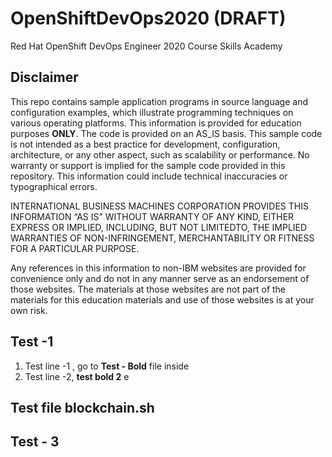 # OpenShiftDevOps2020 (DRAFT)

Red Hat OpenShift DevOps Engineer 2020 Course Skills Academy

## Disclaimer
This repo contains sample application programs in source language and configuration examples, which illustrate programming techniques on various operating platforms. This information is provided for education purposes **ONLY**. The code is provided on an AS_IS basis. This sample code is not intended as a best practice for development, configuration, architecture, or any other aspect, such as scalability or performance. No warranty or support is implied for the sample code provided in this repository. This information could include technical inaccuracies or typographical errors. 

INTERNATIONAL BUSINESS MACHINES CORPORATION PROVIDES THIS INFORMATION “AS IS” WITHOUT WARRANTY OF ANY KIND, EITHER EXPRESS OR IMPLIED, INCLUDING, BUT NOT LIMITEDTO, THE IMPLIED WARRANTIES OF NON-INFRINGEMENT, MERCHANTABILITY OR FITNESS FOR A PARTICULAR PURPOSE.

Any references in this information to non-IBM websites are provided for convenience only and do not in any manner serve as an endorsement of those websites. The materials at those websites are not part of the materials for this education materials and use of those websites is at your own risk.

## Test -1 
1. Test line -1 , go to **Test - Bold**  file inside
2. Test line -2,  **test bold 2** e

##  Test file **blockchain.sh**

##  Test - 3
